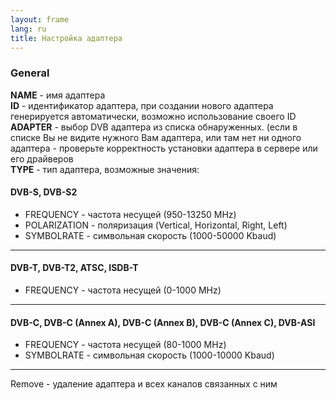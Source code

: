 ```yaml
---
layout: frame
lang: ru
title: Настройка адаптера
---
```


### General
**NAME** - имя адаптера  
**ID** - идентификатор адаптера, при создании нового адаптера генерируется автоматически, возможно использование своего ID  
**ADAPTER** - выбор DVB адаптера из списка обнаруженных. (если в списке Вы не видите нужного Вам адаптера, или там нет ни одного адаптера - проверьте корректность установки адаптера в сервере или его драйверов  
**TYPE** - тип адаптера, возможные значения:  

#### DVB-S, DVB-S2
- FREQUENCY - частота несущей (950-13250 MHz)
- POLARIZATION - поляризация (Vertical, Horizontal, Right, Left)
- SYMBOLRATE - символьная скорость (1000-50000 Kbaud)
---
#### DVB-T, DVB-T2, ATSC, ISDB-T
- FREQUENCY - частота несущей (0-1000 MHz)
---
#### DVB-C, DVB-C (Annex A), DVB-C (Annex B), DVB-C (Annex C), DVB-ASI
 - FREQUENCY - частота несущей (80-1000 MHz)
 - SYMBOLRATE - символьная скорость (1000-10000 Kbaud)
---
Remove - удаление адаптера и всех каналов связанных с ним

